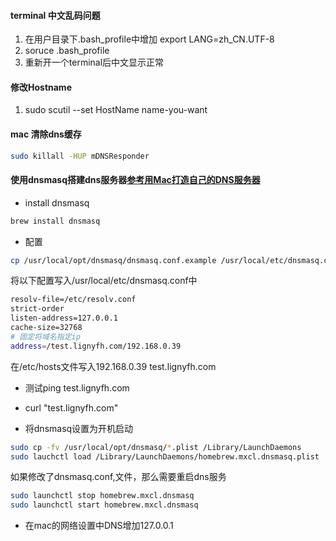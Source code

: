 
#### terminal 中文乱码问题
1. 在用户目录下.bash_profile中增加 export LANG=zh_CN.UTF-8
2. soruce .bash_profile
3. 重新开一个terminal后中文显示正常

#### 修改Hostname
1. sudo scutil --set HostName name-you-want

#### mac 清除dns缓存
``` bash
sudo killall -HUP mDNSResponder
```

#### 使用dnsmasq搭建dns服务器[参考用Mac打造自己的DNS服务器](http://www.jianshu.com/p/3dd22d7d86b2)
* install dnsmasq
``` bash
brew install dnsmasq
```
* 配置
``` bash
cp /usr/local/opt/dnsmasq/dnsmasq.conf.example /usr/local/etc/dnsmasq.conf
```

将以下配置写入/usr/local/etc/dnsmasq.conf中

``` bash
resolv-file=/etc/resolv.conf
strict-order
listen-address=127.0.0.1
cache-size=32768
# 固定将域名指定ip
address=/test.lignyfh.com/192.168.0.39
```
在/etc/hosts文件写入192.168.0.39 test.lignyfh.com

* 测试ping test.lignyfh.com
* curl "test.lignyfh.com"

* 将dnsmasq设置为开机启动
``` bash
sudo cp -fv /usr/local/opt/dnsmasq/*.plist /Library/LaunchDaemons
sudo lauchctl load /Library/LaunchDaemons/homebrew.mxcl.dnsmasq.plist
```

如果修改了dnsmasq.conf,文件，那么需要重启dns服务
``` bash
sudo launchctl stop homebrew.mxcl.dnsmasq
sudo launchctl start homebrew.mxcl.dnsmasq
```

* 在mac的网络设置中DNS增加127.0.0.1
